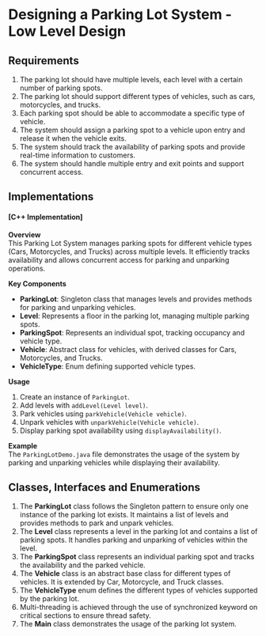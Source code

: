 # Designing a Parking Lot System - Low Level Design

## Requirements
1. The parking lot should have multiple levels, each level with a certain number of parking spots.
2. The parking lot should support different types of vehicles, such as cars, motorcycles, and trucks.
3. Each parking spot should be able to accommodate a specific type of vehicle.
4. The system should assign a parking spot to a vehicle upon entry and release it when the vehicle exits.
5. The system should track the availability of parking spots and provide real-time information to customers.
6. The system should handle multiple entry and exit points and support concurrent access.

## Implementations

#### [C++ Implementation]
**Overview**  
This Parking Lot System manages parking spots for different vehicle types (Cars, Motorcycles, and Trucks) across multiple levels. It efficiently tracks availability and allows concurrent access for parking and unparking operations.

**Key Components**
- **ParkingLot**: Singleton class that manages levels and provides methods for parking and unparking vehicles.
- **Level**: Represents a floor in the parking lot, managing multiple parking spots.
- **ParkingSpot**: Represents an individual spot, tracking occupancy and vehicle type.
- **Vehicle**: Abstract class for vehicles, with derived classes for Cars, Motorcycles, and Trucks.
- **VehicleType**: Enum defining supported vehicle types.

**Usage**
1. Create an instance of `ParkingLot`.
2. Add levels with `addLevel(Level level)`.
3. Park vehicles using `parkVehicle(Vehicle vehicle)`.
4. Unpark vehicles with `unparkVehicle(Vehicle vehicle)`.
5. Display parking spot availability using `displayAvailability()`.

**Example**  
The `ParkingLotDemo.java` file demonstrates the usage of the system by parking and unparking vehicles while displaying their availability.

## Classes, Interfaces and Enumerations
1. The **ParkingLot** class follows the Singleton pattern to ensure only one instance of the parking lot exists. It maintains a list of levels and provides methods to park and unpark vehicles.
2. The **Level** class represents a level in the parking lot and contains a list of parking spots. It handles parking and unparking of vehicles within the level.
3. The **ParkingSpot** class represents an individual parking spot and tracks the availability and the parked vehicle.
4. The **Vehicle** class is an abstract base class for different types of vehicles. It is extended by Car, Motorcycle, and Truck classes.
5. The **VehicleType** enum defines the different types of vehicles supported by the parking lot.
6. Multi-threading is achieved through the use of synchronized keyword on critical sections to ensure thread safety.
7. The **Main** class demonstrates the usage of the parking lot system.
